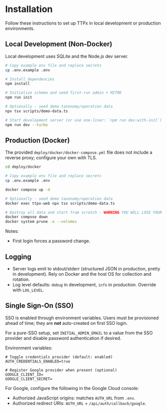 # Installation

Follow these instructions to set up TTPx in local development or production environments.

## Local Development (Non-Docker)

Local development uses SQLite and the Node.js dev server.

```sh
# Copy example env file and replace secrets
cp .env.example .env

# Install dependencies
npm install

# Initialize schema and seed first-run admin + MITRE
npm run init

# Optionally - seed demo taxonomy/operation data
npx tsx scripts/demo-data.ts

# Start development server (or use one-liner: `npm run dev:with-init`)
npm run dev --turbo
```

## Production (Docker)

The provided `deploy/docker/docker-compose.yml` file does not include a reverse proxy; configure your own with TLS.

```sh
cd deploy/docker

# Copy example env file and replace secrets
cp .env.example .env

docker compose up -d

# Optionally - seed demo taxonomy/operation data
docker exec ttpx-web npx tsx scripts/demo-data.ts

# Destroy all data and start from scratch - WARNING YOU WILL LOSE YOUR DB
docker compose down
docker system prune -a --volumes
```

Notes:

- First login forces a password change.

## Logging

- Server logs emit to stdout/stderr (structured JSON in production, pretty in development). Rely on Docker and the host OS for collection and rotation.
- Log level defaults: `debug` in development, `info` in production. Override with `LOG_LEVEL`.

## Single Sign-On (SSO)

SSO is enabled through environment variables. Users must be provisioned ahead of time; they are **not** auto-created on first SSO login.

For a pure-SSO setup, set `INITIAL_ADMIN_EMAIL` to a value from the SSO provider and disable password authentication if desired.

Environment variables:

```
# Toggle credentials provider (default: enabled)
AUTH_CREDENTIALS_ENABLED=true

# Register Google provider when present (optional)
GOOGLE_CLIENT_ID=
GOOGLE_CLIENT_SECRET=
```

For Google, configure the following in the Google Cloud console:

- Authorized JavaScript origins: matches `AUTH_URL` from `.env`.
- Authorized redirect URIs: `AUTH_URL` + `/api/auth/callback/google`.
